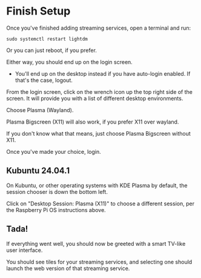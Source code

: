 # Finish Setup

Once you've finished adding streaming services, open a terminal and run:

`sudo systemctl restart lightdm`

Or you can just reboot, if you prefer.

Either way, you should end up on the login screen.

* You'll end up on the desktop instead if you have auto-login enabled. If that's the case, logout.

From the login screen, click on the wrench icon up the top right side of the screen. It will provide you with a list of different desktop environments.

Choose Plasma (Wayland).

Plasma Bigscreen (X11) will also work, if you prefer X11 over wayland.

If you don't know what that means, just choose Plasma Bigscreen without X11.

Once you've made your choice, login.

## Kubuntu 24.04.1

On Kubuntu, or other operating systems with KDE Plasma by default, the session chooser is down the bottom left.

Click on "Desktop Session: Plasma (X11)" to choose a different session, per the Raspberry Pi OS instructions above.

## Tada!

If everything went well, you should now be greeted with a smart TV-like user interface.

You should see tiles for your streaming services, and selecting one should launch the web version of that streaming service.
